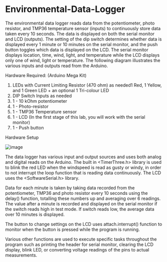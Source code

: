 # Environmental-Data-Logger

The environmental data logger reads data from the potentiometer, photo resistor, and TMP36 temperature sensor (inputs) to continuously store data taken every 10 seconds.  The data is displayed on both the serial monitor and LCD (outputs). The setting of the dip switch determines whether data is displayed every 1 minute or 10 minutes on the serial monitor, and the push button toggles which data is displayed on the LCD.  The serial monitor displays location, time, wind, light, and temperature while the LCD displays only one of wind, light or temperature.  The following diagram illustrates the various inputs and outputs read from the Arduino. 

Hardware Required: (Arduino Mega Kit) 

1. LEDs with Current Limiting Resistor (470 ohm) as needed1 Red, 1 Yellow, and 1 Green LED + an optional 1 Tri-colour LED
2. DIP Switch Inputs as  needed
3. 1 - 10 kOhm potentiometer
4. 1 - Photo-resistor
5. 1 - TMP36 Temperature sensor
6. 1 - LCD (In the first stage of this lab, you will work with the serial monitor)
7. 1 - Push button


Hardware Setup

![image](https://user-images.githubusercontent.com/77314661/109382174-aba25400-7893-11eb-81b8-5a67fb8afeef.png)


The data logger has various input and output sources and uses both analog and digital reads on the Arduino.  The built in <TimerThree.h> library is used to blink the red LED when the windspeed is read as gusty or windy, in order to not interrupt the loop function that is reading data continuously.  The LCD uses the <SoftwareSerial.h> library.

Data for each minute is taken by taking data recorded from the potentiometer, TMP36 and photo resistor every 10 seconds using the delay() function, totalling these numbers up and averaging over 6 readings.  The value after a minute is recorded and displayed on the serial monitor if the switch reads high in test mode.  If switch reads low, the average data over 10 minutes is displayed. 

The button to change settings on the LCD uses attach.interrupt() function to monitor when the button is pressed while the program is running. 

Various other functions are used to execute specific tasks throughout the program such as printing the header for serial monitor, clearing the LCD display, blink LED, or converting voltage readings of the pins to actual measurements.  

